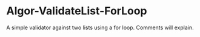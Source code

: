 # Algor-ValidateList-ForLoop
A simple validator against two lists using a for loop. Comments will explain.
